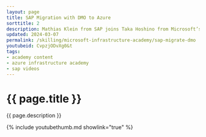 ```yaml
---
layout: page
title: SAP Migration with DMO to Azure
sorttitle: 2
description: Mathias Klein from SAP joins Taka Hoshino from Microsoft’s Program Management team to talk about the Database Migration Option (DMO) to Azure or Converting from SAP ERP On-Premise to SAP S/4HANA on Azure. Learn how you can migrate and convert your On-Premises SAP ECC system to S/4HANA on Azure in one go.
updated: 2024-03-07
permalink: /skilling/microsoft-infrastructure-academy/sap-migrate-dmo
youtubeid: CvpzjODvXg0&t
tags: 
- academy content
- azure infrastructure academy
- sap videos
---
```


# {{ page.title }}

{{ page.description }}

{% include youtubethumb.md showlink="true" %}